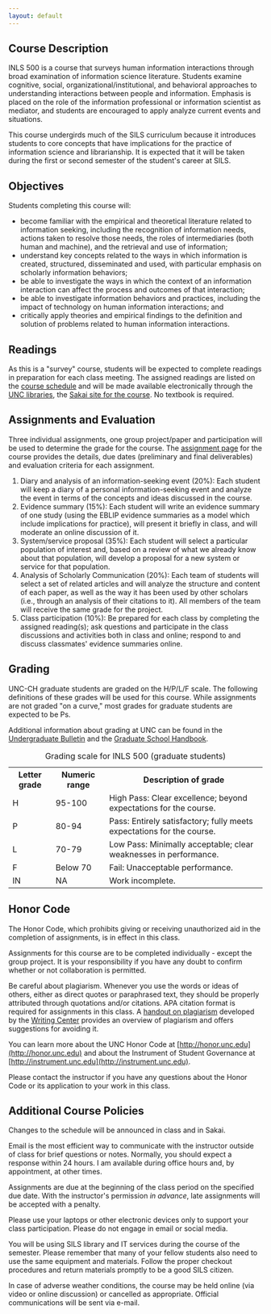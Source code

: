```yaml
---
layout: default
---
```


Course Description
------------------

INLS 500 is a course that surveys human information interactions through
broad examination of information science literature. Students examine
cognitive, social, organizational/institutional, and behavioral
approaches to understanding interactions between people and information.
Emphasis is placed on the role of the information professional or
information scientist as mediator, and students are encouraged to apply
analyze current events and situations.

This course undergirds much of the SILS curriculum because it introduces
students to core concepts that have implications for the practice of
information science and librarianship. It is expected that it will be
taken during the first or second semester of the student's career at
SILS.

Objectives
----------

Students completing this course will:

-   become familiar with the empirical and theoretical literature
    related to information seeking, including the recognition of
    information needs, actions taken to resolve those needs, the roles
    of intermediaries (both human and machine), and the retrieval and
    use of information;
-   understand key concepts related to the ways in which information is
    created, structured, disseminated and used, with particular emphasis
    on scholarly information behaviors;
-   be able to investigate the ways in which the context of an
    information interaction can affect the process and outcomes of that
    interaction;
-   be able to investigate information behaviors and practices,
    including the impact of technology on human information
    interactions; and
-   critically apply theories and empirical findings to the definition
    and solution of problems related to human information interactions.

Readings
--------

As this is a "survey" course, students will be expected to complete
readings in preparation for each class meeting. The assigned readings
are listed on the [course
schedule](schedule-500-f15.html "course schedule") and will be made
available electronically through the [UNC
libraries](http://library.unc.edu "library website"), the [Sakai site
for the
course](https://sakai.unc.edu/portal/site/inls500_003_f15 "Sakai"). No
textbook is required.

Assignments and Evaluation
--------------------------

Three individual assignments, one group project/paper and participation
will be used to determine the grade for the course. The [assignment
page](assignments-500-f15.html "Assignments page") for the course
provides the details, due dates (preliminary and final deliverables) and
evaluation criteria for each assignment.

1.  Diary and analysis of an information-seeking event (20%): Each
    student will keep a diary of a personal information-seeking event
    and analyze the event in terms of the concepts and ideas discussed
    in the course.
2.  Evidence summary (15%): Each student will write an evidence summary
    of one study (using the EBLIP evidence summaries as a model which
    include implications for practice), will present it briefly in
    class, and will moderate an online discussion of it.
3.  System/service proposal (35%): Each student will select a particular
    population of interest and, based on a review of what we already
    know about that population, will develop a proposal for a new system
    or service for that population.
4.  Analysis of Scholarly Communication (20%): Each team of students
    will select a set of related articles and will analyze the structure
    and content of each paper, as well as the way it has been used by
    other scholars (i.e., through an analysis of their citations to it).
    All members of the team will receive the same grade for the project.
5.  Class participation (10%): Be prepared for each class by completing
    the assigned reading(s); ask questions and participate in the class
    discussions and activities both in class and online; respond to and
    discuss classmates' evidence summaries online.

Grading
-------

UNC-CH graduate students are graded on the H/P/L/F scale. The following
definitions of these grades will be used for this course. While
assignments are not graded "on a curve," most grades for graduate
students are expected to be Ps.

Additional information about grading at UNC can be found in the
[Undergraduate
Bulletin](http://www.unc.edu/ugradbulletin/procedures1.html#grading "grading section of the Undergraduate Bulletin")
and the [Graduate School
Handbook](http://handbook.unc.edu/grading.html "grading section of the Graduate School Handbook").

<table class="grades">
  <caption>Grading scale for INLS 500 (graduate students)</caption>
  <tr>
    <th>Letter grade</th>
    <th>Numeric range</th>
    <th class="description">Description of grade</th>
  </tr>  
  <tr>
    <td>H</td>
    <td>95-100</td>
    <td>High Pass: Clear excellence; beyond expectations for the course. </td>
  </tr>
  <tr>
    <td>P</td>
    <td>80-94</td>
    <td>Pass: Entirely satisfactory; fully meets expectations for the course.</td>
  </tr>
  <tr>
    <td>L</td>
    <td>70-79</td>
    <td>Low Pass: Minimally acceptable; clear weaknesses in performance.</td>
  </tr>
  <tr>
    <td>F</td>
    <td>Below 70</td>
    <td>Fail: Unacceptable performance.</td>
  </tr>
  <tr>
    <td>IN</td>
    <td>NA</td>
    <td>Work incomplete.</td>
  </tr>
</table>


<!--<table class="undergrad">
  <caption>Grading scale for INLS 500 (undergraduate students)</caption>
  <tr>
    <th scope="col">Letter grade</th>
    <th scope="col">Numeric range</th>
    <th scope="col" class="description">Description of grade</th>
  </tr>
  <tr>
    <td>A</td>
    <td>95-100</td>
    <td>Mastery of course content at the highest level of attainment that can reasonably be expected of students at a     given stage of development.</td>
  </tr>
  <tr>
    <td>A-</td>
    <td>90-94</td>
    <td>&nbsp;</td>
  </tr>
  <tr>
    <td>B+</td>
    <td>88-89</td>
    <td>&nbsp;</td>
  </tr>
  <tr>
    <td>B</td>
    <td>86-87</td>
    <td>Strong performance demonstrating a high level of attainment for a student at a given stage of development.</td>
  </tr>
  <tr>
    <td>B-</td>
    <td>84-85</td>
    <td>&nbsp;</td>
  </tr>
  <tr>
    <td>C+</td>
    <td>82-83</td>
    <td>&nbsp;</td>
  </tr>
  <tr>
    <td>C</td>
    <td>80-81</td>
    <td>A totally acceptable performance demonstrating an adequate level of attainment for a student at a given stage of development. </td>
  </tr>
  <tr>
    <td>C-</td>
    <td>78-79</td>
    <td>&nbsp;</td>
  </tr>
  <tr>
    <td>D+</td>
    <td>74-77</td>
    <td>&nbsp;</td>
  </tr>
  <tr>
    <td>D</td>
    <td>70-73</td>
    <td>A marginal performance in the required exercises demonstrating a minimal passing level of attainment for a student at a given stage of development. </td>
  </tr>
  <tr>
    <td>F</td>
    <td>Below 70</td>
    <td>For whatever reasons, an unacceptable performance. The F grade indicates that the student's performance in the required exercises has revealed almost no understanding of the course content. </td>
  </tr>
  <tr>
    <td>IN</td>
    <td>NA</td>
    <td>Work incomplete.</td>
  </tr>
</table>-->

Honor Code
----------

The Honor Code, which prohibits giving or receiving unauthorized aid in
the completion of assignments, is in effect in this class.

Assignments for this course are to be completed individually - except
the group project. It is your responsibility if you have any doubt to
confirm whether or not collaboration is permitted.

Be careful about plagiarism. Whenever you use the words or ideas of
others, either as direct quotes or paraphrased text, they should be
properly attributed through quotations and/or citations. APA citation
format is required for assignments in this class. A [handout on
plagiarism](http://writingcenter.unc.edu/handouts/plagiarism/ "UNC Writing center handout on plagiarism")
developed by the [Writing
Center](http://writingcenter.unc.edu "UNC Writing Center") provides an
overview of plagiarism and offers suggestions for avoiding it.

You can learn more about the UNC Honor Code at [http://honor.unc.edu](http://honor.unc.edu)
and about the Instrument of Student Governance at
[http://instrument.unc.edu](http://instrument.unc.edu).

Please contact the instructor if you have any questions about the Honor
Code or its application to your work in this class.

Additional Course Policies
--------------------------

Changes to the schedule will be announced in class and in Sakai.

Email is the most efficient way to communicate with the instructor
outside of class for brief questions or notes. Normally, you should
expect a response within 24 hours. I am available during office hours
and, by appointment, at other times.

Assignments are due at the beginning of the class period on the
specified due date. With the instructor's permission *in advance*, late
assignments will be accepted with a penalty.

Please use your laptops or other electronic devices only to support your
class participation. Please do not engage in email or social media.

You will be using SILS library and IT services during the course of the
semester. Please remember that many of your fellow students also need to
use the same equipment and materials. Follow the proper checkout
procedures and return materials promptly to be a good SILS citizen.

In case of adverse weather conditions, the course may be held online
(via video or online discussion) or cancelled as appropriate. Official
communications will be sent via e-mail.